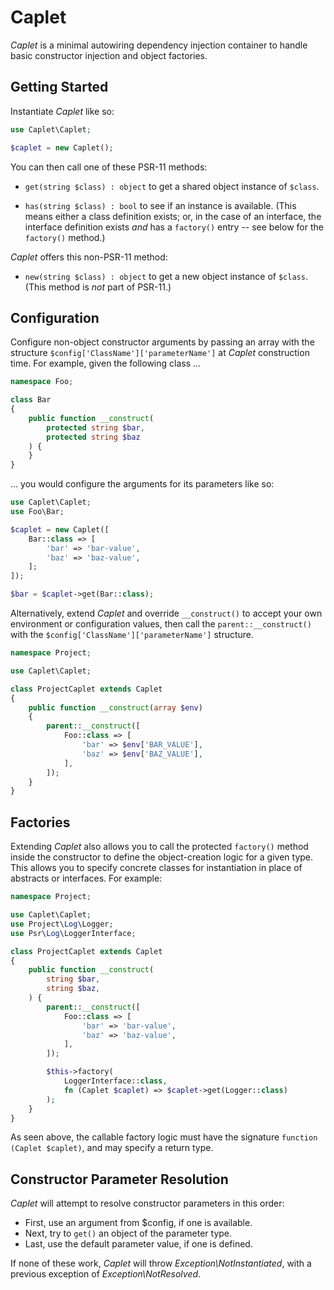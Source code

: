 # Caplet

_Caplet_ is a minimal autowiring dependency injection container to handle
basic constructor injection and object factories.

## Getting Started

Instantiate _Caplet_ like so:

```php
use Caplet\Caplet;

$caplet = new Caplet();
```

You can then call one of these PSR-11 methods:

- `get(string $class) : object` to get a shared object instance of `$class`.

- `has(string $class) : bool` to see if an instance is available. (This means
  either a class definition exists; or, in the case of an interface, the
  interface definition exists *and* has a `factory()` entry -- see below for
  the `factory()` method.)

_Caplet_ offers this non-PSR-11 method:

- `new(string $class) : object` to get a new object instance of `$class`.
  (This method is *not* part of PSR-11.)

## Configuration

Configure non-object constructor arguments by passing an array with the
structure `$config['ClassName']['parameterName']` at _Caplet_ construction
time. For example, given the following class ...

```php
namespace Foo;

class Bar
{
    public function __construct(
        protected string $bar,
        protected string $baz
    ) {
    }
}
```

... you would configure the arguments for its parameters like so:

```php
use Caplet\Caplet;
use Foo\Bar;

$caplet = new Caplet([
    Bar::class => [
        'bar' => 'bar-value',
        'baz' => 'baz-value',
    ];
]);

$bar = $caplet->get(Bar::class);
```

Alternatively, extend _Caplet_ and override `__construct()` to accept your own
environment or configuration values, then call the `parent::__construct()` with
the `$config['ClassName']['parameterName']` structure.

```php
namespace Project;

use Caplet\Caplet;

class ProjectCaplet extends Caplet
{
    public function __construct(array $env)
    {
        parent::__construct([
            Foo::class => [
                'bar' => $env['BAR_VALUE'],
                'baz' => $env['BAZ_VALUE'],
            ],
        ]);
    }
}
```

## Factories

Extending _Caplet_ also allows you to call the protected `factory()` method
inside the constructor to define the object-creation logic for a given type.
This allows you to specify concrete classes for instantiation in place of
abstracts or interfaces. For example:

```php
namespace Project;

use Caplet\Caplet;
use Project\Log\Logger;
use Psr\Log\LoggerInterface;

class ProjectCaplet extends Caplet
{
    public function __construct(
        string $bar,
        string $baz,
    ) {
        parent::__construct([
            Foo::class => [
                'bar' => 'bar-value',
                'baz' => 'baz-value',
            ],
        ]);

        $this->factory(
            LoggerInterface::class,
            fn (Caplet $caplet) => $caplet->get(Logger::class)
        );
    }
}
```

As seen above, the callable factory logic must have the signature
`function (Caplet $caplet)`, and may specify a return type.

## Constructor Parameter Resolution

_Caplet_ will attempt to resolve constructor parameters in this order:

- First, use an argument from $config, if one is available.
- Next, try to `get()` an object of the parameter type.
- Last, use the default parameter value, if one is defined.

If none of these work, _Caplet_ will throw _Exception\NotInstantiated_,
with a previous exception of _Exception\NotResolved_.
